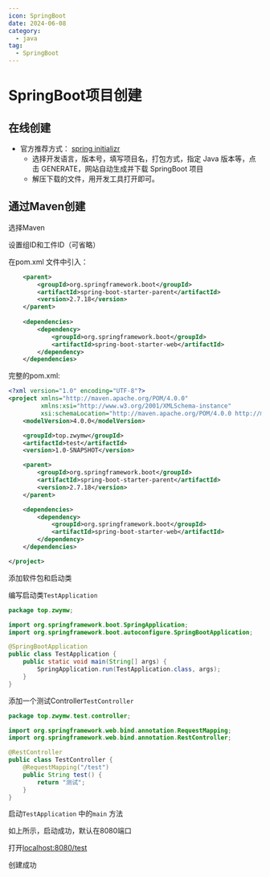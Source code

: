 ```yaml
---
icon: SpringBoot
date: 2024-06-08
category:
  - java
tag:
  - SpringBoot
---
```

# SpringBoot项目创建

## 在线创建

- 官方推荐方式： [spring initializr](https://start.spring.io/)
    - 选择开发语言，版本号，填写项目名，打包方式，指定 Java 版本等，点击 GENERATE，网站自动生成并下载 SpringBoot 项目
    - 解压下载的文件，用开发工具打开即可。



## **通过Maven创建**

选择Maven

设置组ID和工件ID（可省略）


在pom.xml 文件中引入：

```xml
    <parent>
        <groupId>org.springframework.boot</groupId>
        <artifactId>spring-boot-starter-parent</artifactId>
        <version>2.7.18</version>
    </parent>
    
    <dependencies>
        <dependency>
            <groupId>org.springframework.boot</groupId>
            <artifactId>spring-boot-starter-web</artifactId>
        </dependency>
    </dependencies>
```

完整的pom.xml:

```xml
<?xml version="1.0" encoding="UTF-8"?>
<project xmlns="http://maven.apache.org/POM/4.0.0"
         xmlns:xsi="http://www.w3.org/2001/XMLSchema-instance"
         xsi:schemaLocation="http://maven.apache.org/POM/4.0.0 http://maven.apache.org/xsd/maven-4.0.0.xsd">
    <modelVersion>4.0.0</modelVersion>

    <groupId>top.zwymw</groupId>
    <artifactId>test</artifactId>
    <version>1.0-SNAPSHOT</version>

    <parent>
        <groupId>org.springframework.boot</groupId>
        <artifactId>spring-boot-starter-parent</artifactId>
        <version>2.7.18</version>
    </parent>

    <dependencies>
        <dependency>
            <groupId>org.springframework.boot</groupId>
            <artifactId>spring-boot-starter-web</artifactId>
        </dependency>
    </dependencies>

</project>
```

添加软件包和启动类


编写启动类`TestApplication`

```java
package top.zwymw;

import org.springframework.boot.SpringApplication;
import org.springframework.boot.autoconfigure.SpringBootApplication;

@SpringBootApplication
public class TestApplication {
    public static void main(String[] args) {
        SpringApplication.run(TestApplication.class, args);
    }
}
```

添加一个测试Controller`TestController`



```java
package top.zwymw.test.controller;

import org.springframework.web.bind.annotation.RequestMapping;
import org.springframework.web.bind.annotation.RestController;

@RestController
public class TestController {
    @RequestMapping("/test")
    public String test() {
        return "测试";
    }
}
```

启动`TestApplication` 中的`main` 方法



如上所示，启动成功，默认在8080端口

打开[localhost:8080/test](http://localhost:8080/test)


创建成功